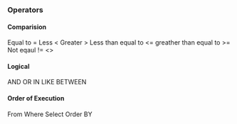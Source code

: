 ### Operators

#### Comparision

Equal to =
Less <
Greater >
Less than equal to <=
greather than equal to >=
Not eqaul != <>

#### Logical
AND
OR 
IN 
LIKE 
BETWEEN

#### Order of Execution
From
Where
Select
Order BY
